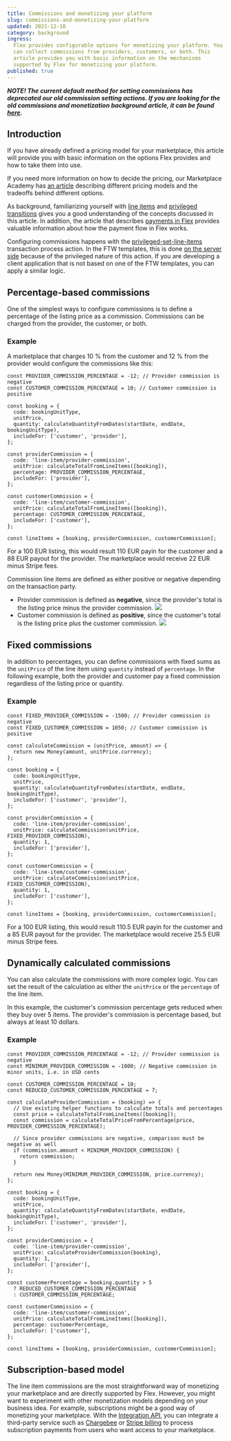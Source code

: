 ```yaml
---
title: Commissions and monetizing your platform
slug: commissions-and-monetizing-your-platform
updated: 2021-12-10
category: background
ingress:
  Flex provides configurable options for monetizing your platform. You
  can collect commissions from providers, customers, or both. This
  article provides you with basic information on the mechanisms
  supported by Flex for monetizing your platform.
published: true
---
```


_**NOTE! The current default method for setting commissions has
deprecated our old commission setting actions. If you are looking for
the old commissions and monetization background article, it can be found
[here](https://5ee94c280d38f10008a3bfa1--sharetribe-flex-docs-site.netlify.app/docs/background/commissions-and-monetizing-your-platform/).**_

## Introduction

If you have already defined a pricing model for your marketplace, this
article will provide you with basic information on the options Flex
provides and how to take them into use.

If you need more information on how to decide the pricing, our
Marketplace Academy has
[an article](https://www.sharetribe.com/academy/how-to-set-pricing-in-your-marketplace/)
describing different pricing models and the tradeoffs behind different
options.

As background, familiarizing yourself with
[line items](/background/pricing/#line-items) and
[privileged transitions](/background/privileged-transitions/) gives you
a good understanding of the concepts discussed in this article. In
addition, the article that describes
[payments in Flex](/background/payments-overview/) provides valuable
information about how the payment flow in Flex works.

Configuring commissions happens with the
[privileged-set-line-items](/references/transaction-process-actions/#actionprivileged-set-line-items)
transaction process action. In the FTW templates, this is done
[on the server side](https://github.com/sharetribe/ftw-daily/blob/master/server/api-util/lineItems.js)
because of the privileged nature of this action. If you are developing a
client application that is not based on one of the FTW templates, you
can apply a similar logic.

## Percentage-based commissions

One of the simplest ways to configure commissions is to define a
percentage of the listing price as a commission. Commissions can be
charged from the provider, the customer, or both.

### Example

A marketplace that charges 10 % from the customer and 12 % from the
provider would configure the commissions like this:

```
const PROVIDER_COMMISSION_PERCENTAGE = -12; // Provider commission is negative
const CUSTOMER_COMMISSION_PERCENTAGE = 10; // Customer commission is positive

const booking = {
  code: bookingUnitType,
  unitPrice,
  quantity: calculateQuantityFromDates(startDate, endDate, bookingUnitType),
  includeFor: ['customer', 'provider'],
};

const providerCommission = {
  code: 'line-item/provider-commission',
  unitPrice: calculateTotalFromLineItems([booking]),
  percentage: PROVIDER_COMMISSION_PERCENTAGE,
  includeFor: ['provider'],
};

const customerCommission = {
  code: 'line-item/customer-commission',
  unitPrice: calculateTotalFromLineItems([booking]),
  percentage: CUSTOMER_COMMISSION_PERCENTAGE,
  includeFor: ['customer'],
};

const lineItems = [booking, providerCommission, customerCommission];
```

For a 100 EUR listing, this would result 110 EUR payin for the customer
and a 88 EUR payout for the provider. The marketplace would receive 22
EUR minus Stripe fees.

<extrainfo title="Negative or positive commission?">
Commission line items are defined as either positive or negative depending on the transaction
party. 
<ul>
<li> Provider commission is defined as <b>negative</b>, since the provider's total is the listing price minus the provider commission.
<img src="./provider_commission.png"/>
<li> Customer commission is defined as <b>positive</b>, since the customer's total is the listing price plus the customer commission.
<img src="./customer_commission.png"/>
</ul>
</extrainfo>

## Fixed commissions

In addition to percentages, you can define commissions with fixed sums
as the `unitPrice` of the line item using `quantity` instead of
`percentage`. In the following example, both the provider and customer
pay a fixed commission regardless of the listing price or quantity.

### Example

```
const FIXED_PROVIDER_COMMISSION = -1500; // Provider commission is negative
const FIXED_CUSTOMER_COMMISSION = 1050; // Customer commission is positive

const calculateCommission = (unitPrice, amount) => {
  return new Money(amount, unitPrice.currency);
};

const booking = {
  code: bookingUnitType,
  unitPrice,
  quantity: calculateQuantityFromDates(startDate, endDate, bookingUnitType),
  includeFor: ['customer', 'provider'],
};

const providerCommission = {
  code: 'line-item/provider-commission',
  unitPrice: calculateCommission(unitPrice, FIXED_PROVIDER_COMMISSION),
  quantity: 1,
  includeFor: ['provider'],
};

const customerCommission = {
  code: 'line-item/customer-commission',
  unitPrice: calculateCommission(unitPrice, FIXED_CUSTOMER_COMMISSION),
  quantity: 1,
  includeFor: ['customer'],
};

const lineItems = [booking, providerCommission, customerCommission];
```

For a 100 EUR listing, this would result 110.5 EUR payin for the
customer and a 85 EUR payout for the provider. The marketplace would
receive 25.5 EUR minus Stripe fees.

## Dynamically calculated commissions

You can also calculate the commissions with more complex logic. You can
set the result of the calculation as either the `unitPrice` or the
`percentage` of the line item.

In this example, the customer's commission percentage gets reduced when
they buy over 5 items. The provider's commission is percentage based,
but always at least 10 dollars.

### Example

```
const PROVIDER_COMMISSION_PERCENTAGE = -12; // Provider commission is negative
const MINIMUM_PROVIDER_COMMISSION = -1000; // Negative commission in minor units, i.e. in USD cents

const CUSTOMER_COMMISSION_PERCENTAGE = 10;
const REDUCED_CUSTOMER_COMMISSION_PERCENTAGE = 7;

const calculateProviderCommission = (booking) => {
  // Use existing helper functions to calculate totals and percentages
  const price = calculateTotalFromLineItems([booking]);
  const commission = calculateTotalPriceFromPercentage(price, PROVIDER_COMMISSION_PERCENTAGE);

  // Since provider commissions are negative, comparison must be negative as well
  if (commission.amount < MINIMUM_PROVIDER_COMMISSION) {
    return commission;
  }

  return new Money(MINIMUM_PROVIDER_COMMISSION, price.currency);
};

```

```
const booking = {
  code: bookingUnitType,
  unitPrice,
  quantity: calculateQuantityFromDates(startDate, endDate, bookingUnitType),
  includeFor: ['customer', 'provider'],
};

const providerCommission = {
  code: 'line-item/provider-commission',
  unitPrice: calculateProviderCommission(booking),
  quantity: 1,
  includeFor: ['provider'],
};

const customerPercentage = booking.quantity > 5
  ? REDUCED_CUSTOMER_COMMISSION_PERCENTAGE
  : CUSTOMER_COMMISSION_PERCENTAGE;

const customerCommission = {
  code: 'line-item/customer-commission',
  unitPrice: calculateTotalFromLineItems([booking]),
  percentage: customerPercentage,
  includeFor: ['customer'],
};

const lineItems = [booking, providerCommission, customerCommission];
```

## Subscription-based model

The line item commissions are the most straightforward way of monetizing
your marketplace and are directly supported by Flex. However, you might
want to experiment with other monetization models depending on your
business idea. For example, subscriptions might be a good way of
monetizing your marketplace. With the
[Integration API](https://www.sharetribe.com/docs/background/marketplace-api-integration-api/#when-to-use-the-integration-api),
you can integrate a third-party service such as
[Chargebee](https://www.chargebee.com/) or
[Stripe billing](https://stripe.com/en-fi/billing) to process
subscription payments from users who want access to your marketplace.
